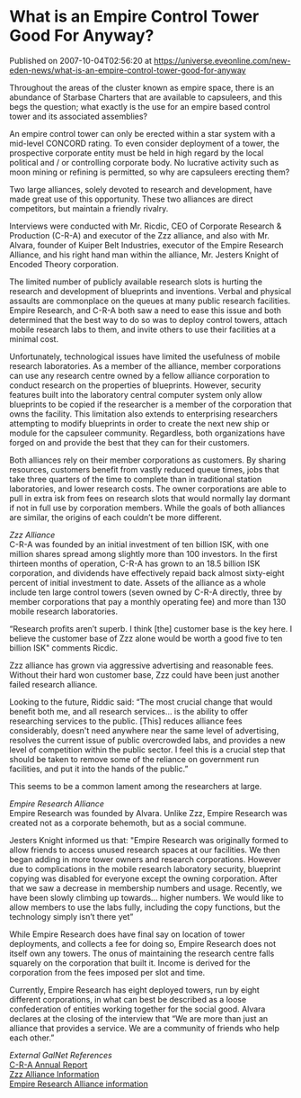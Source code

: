 # What is an Empire Control Tower Good For Anyway?
Published on 2007-10-04T02:56:20 at https://universe.eveonline.com/new-eden-news/what-is-an-empire-control-tower-good-for-anyway

Throughout the areas of the cluster known as empire space, there is an abundance of Starbase Charters that are available to capsuleers, and this begs the question; what exactly is the use for an empire based control tower and its associated assemblies? 

An empire control tower can only be erected within a star system with a mid-level CONCORD rating. To even consider deployment of a tower, the prospective corporate entity must be held in high regard by the local political and / or controlling corporate body. No lucrative activity such as moon mining or refining is permitted, so why are capsuleers erecting them? 

Two large alliances, solely devoted to research and development, have made great use of this opportunity. These two alliances are direct competitors, but maintain a friendly rivalry. 

Interviews were conducted with Mr. Ricdic, CEO of Corporate Research & Production (C-R-A) and executor of the Zzz alliance, and also with Mr. Alvara, founder of Kuiper Belt Industries, executor of the Empire Research Alliance, and his right hand man within the alliance, Mr. Jesters Knight of Encoded Theory corporation. 

The limited number of publicly available research slots is hurting the research and development of blueprints and inventions. Verbal and physical assaults are commonplace on the queues at many public research facilities. Empire Research, and C-R-A both saw a need to ease this issue and both determined that the best way to do so was to deploy control towers, attach mobile research labs to them, and invite others to use their facilities at a minimal cost. 

Unfortunately, technological issues have limited the usefulness of mobile research laboratories. As a member of the alliance, member corporations can use any research centre owned by a fellow alliance corporation to conduct research on the properties of blueprints. However, security features built into the laboratory central computer system only allow blueprints to be copied if the researcher is a member of the corporation that owns the facility. This limitation also extends to enterprising researchers attempting to modify blueprints in order to create the next new ship or module for the capsuleer community. Regardless, both organizations have forged on and provide the best that they can for their customers. 

Both alliances rely on their member corporations as customers. By sharing resources, customers benefit from vastly reduced queue times, jobs that take three quarters of the time to complete than in traditional station laboratories, and lower research costs. The owner corporations are able to pull in extra isk from fees on research slots that would normally lay dormant if not in full use by corporation members. While the goals of both alliances are similar, the origins of each couldn’t be more different. 

_Zzz Alliance_  
C-R-A was founded by an initial investment of ten billion ISK, with one million shares spread among slightly more than 100 investors. In the first thirteen months of operation, C-R-A has grown to an 18.5 billion ISK corporation, and dividends have effectively repaid back almost sixty-eight percent of initial investment to date. Assets of the alliance as a whole include ten large control towers (seven owned by C-R-A directly, three by member corporations that pay a monthly operating fee) and more than 130 mobile research laboratories. 

“Research profits aren’t superb. I think [the] customer base is the key here. I believe the customer base of Zzz alone would be worth a good five to ten billion ISK" comments Ricdic. 

Zzz alliance has grown via aggressive advertising and reasonable fees. Without their hard won customer base, Zzz could have been just another failed research alliance. 

Looking to the future, Riddic said: “The most crucial change that would benefit both me, and all research services… is the ability to offer researching services to the public. [This] reduces alliance fees considerably, doesn't need anywhere near the same level of advertising, resolves the current issue of public overcrowded labs, and provides a new level of competition within the public sector. I feel this is a crucial step that should be taken to remove some of the reliance on government run facilities, and put it into the hands of the public.” 

This seems to be a common lament among the researchers at large. 

_Empire Research Alliance_  
Empire Research was founded by Alvara. Unlike Zzz, Empire Research was created not as a corporate behemoth, but as a social commune. 

Jesters Knight informed us that: "Empire Research was originally formed to allow friends to access unused research spaces at our facilities. We then began adding in more tower owners and research corporations. However due to complications in the mobile research laboratory security, blueprint copying was disabled for everyone except the owning corporation. After that we saw a decrease in membership numbers and usage. Recently, we have been slowly climbing up towards... higher numbers. We would like to allow members to use the labs fully, including the copy functions, but the technology simply isn’t there yet” 

While Empire Research does have final say on location of tower deployments, and collects a fee for doing so, Empire Research does not itself own any towers. The onus of maintaining the research centre falls squarely on the corporation that built it. Income is derived for the corporation from the fees imposed per slot and time. 

Currently, Empire Research has eight deployed towers, run by eight different corporations, in what can best be described as a loose confederation of entities working together for the social good. Alvara declares at the closing of the interview that “We are more than just an alliance that provides a service. We are a community of friends who help each other.” 

_External GalNet References_   
[C-R-A Annual Report](http://myeve.eve-online.com/ingameboard.asp?a=topic&threadID=586053)   
[Zzz Alliance Information](http://myeve.eve-online.com/ingameboard.asp?a=topic&threadID=500043)   
[Empire Research Alliance information](http://empireresearch.org)

